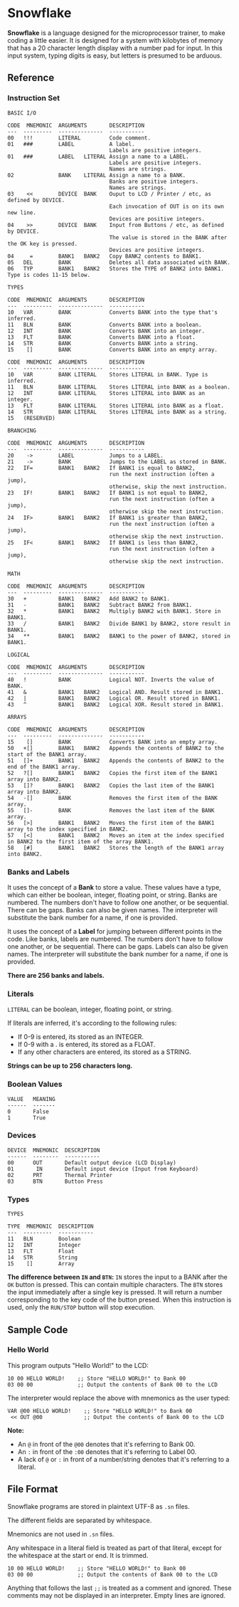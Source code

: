 # Snowflake

**Snowflake** is a language designed for the microprocessor trainer, to make coding a little easier. It is designed for a system with kilobytes of memory that has a 20 character length display with a number pad for input. In this input system, typing digits is easy, but letters is presumed to be arduous.

## Reference

### Instruction Set

```
BASIC I/O

CODE  MNEMONIC  ARGUMENTS       DESCRIPTION
---  ---------  --------------  -----------
00   !!!        LITERAL         Code comment. 
01   ###        LABEL           A label. 
                                Labels are positive integers.
01   ###        LABEL   LITERAL Assign a name to a LABEL. 
                                Labels are positive integers.
                                Names are strings.
02              BANK    LITERAL Assign a name to a BANK. 
                                Banks are positive integers.
                                Names are strings.
03    <<        DEVICE  BANK    Ouput to LCD / Printer / etc, as defined by DEVICE.
                                Each invocation of OUT is on its own new line.
                                Devices are positive integers.
04    >>        DEVICE  BANK    Input from Buttons / etc, as defined by DEVICE.
                                The value is stored in the BANK after the OK key is pressed.
                                Devices are positive integers.
04     =        BANK1   BANK2   Copy BANK2 contents to BANK1.
05   DEL        BANK            Deletes all data associated with BANK.
06   TYP        BANK1   BANK2   Stores the TYPE of BANK2 into BANK1. Type is codes 11-15 below.
```

```
TYPES

CODE  MNEMONIC  ARGUMENTS       DESCRIPTION
---  ---------  --------------  -----------
10   VAR        BANK            Converts BANK into the type that's inferred.
11   BLN        BANK            Converts BANK into a boolean.
12   INT        BANK            Converts BANK into an integer.
13   FLT        BANK            Converts BANK into a float.
14   STR        BANK            Converts BANK into a string.
15    []        BANK            Converts BANK into an empty array.

CODE  MNEMONIC  ARGUMENTS       DESCRIPTION
---  ---------  --------------  -----------
10   VAR        BANK LITERAL    Stores LITERAL in BANK. Type is inferred.
11   BLN        BANK LITERAL    Stores LITERAL into BANK as a boolean.
12   INT        BANK LITERAL    Stores LITERAL into BANK as an integer.
13   FLT        BANK LITERAL    Stores LITERAL into BANK as a float.
14   STR        BANK LITERAL    Stores LITERAL into BANK as a string.
15   (RESERVED)
```

```
BRANCHING

CODE  MNEMONIC  ARGUMENTS       DESCRIPTION
---  ---------  --------------  -----------
20    ->        LABEL           Jumps to a LABEL.
21    ->        BANK            Jumps to the LABEL as stored in BANK. 
22   IF=        BANK1   BANK2   If BANK1 is equal to BANK2, 
                                run the next instruction (often a jump), 
                                otherwise, skip the next instruction.
23   IF!        BANK1   BANK2   If BANK1 is not equal to BANK2,
                                run the next instruction (often a jump), 
                                otherwise skip the next instruction.
24   IF>        BANK1   BANK2   If BANK1 is greater than BANK2,
                                run the next instruction (often a jump), 
                                otherwise skip the next instruction.
25   IF<        BANK1   BANK2   If BANK1 is less than BANK2,
                                run the next instruction (often a jump), 
                                otherwise skip the next instruction.
```

```
MATH 

CODE  MNEMONIC  ARGUMENTS       DESCRIPTION
---  ---------  --------------  -----------
30   +          BANK1   BANK2   Add BANK2 to BANK1.
31   -          BANK1   BANK2   Subtract BANK2 from BANK1.
32   *          BANK1   BANK2   Multiply BANK2 with BANK1. Store in BANK1.
33   /          BANK1   BANK2   Divide BANK1 by BANK2, store result in BANK1.
34   **         BANK1   BANK2   BANK1 to the power of BANK2, stored in BANK1.
```

```
LOGICAL 

CODE  MNEMONIC  ARGUMENTS       DESCRIPTION
---  ---------  --------------  -----------
40   !          BANK            Logical NOT. Inverts the value of BANK.
41   &          BANK1   BANK2   Logical AND. Result stored in BANK1.
42   |          BANK1   BANK2   Logical OR. Result stored in BANK1.
43   ^          BANK1   BANK2   Logical XOR. Result stored in BANK1.
```

```
ARRAYS 

CODE  MNEMONIC  ARGUMENTS       DESCRIPTION
---  ---------  --------------  -----------
15    []        BANK            Converts BANK into an empty array.
50   +[]        BANK1   BANK2   Appends the contents of BANK2 to the start of the BANK1 array.
51   []+        BANK1   BANK2   Appends the contents of BANK2 to the end of the BANK1 array.
52   ?[]        BANK1   BANK2   Copies the first item of the BANK1 array into BANK2.
53   []?        BANK1   BANK2   Copies the last item of the BANK1 array into BANK2.
54   -[]        BANK            Removes the first item of the BANK array.
55   []-        BANK            Removes the last item of the BANK array.
56   [>]        BANK1   BANK2   Moves the first item of the BANK1 array to the index specified in BANK2.
57   [<]        BANK1   BANK2   Moves an item at the index specified in BANK2 to the first item of the array BANK1.
58   [#]        BANK1   BANK2   Stores the length of the BANK1 array into BANK2.
```

### Banks and Labels

It uses the concept of a **Bank** to store a value. These values have a type, which can either be boolean, integer, floating point, or string. Banks are numbered. The numbers don't have to follow one another, or be sequential. There can be gaps. Banks can also be given names. The interpreter will substitute the bank number for a name, if one is provided.

It uses the concept of a **Label** for jumping between different points in the code. Like banks, labels are numbered. The numbers don't have to follow one another, or be sequential. There can be gaps. Labels can also be given names. The interpreter will substitute the bank number for a name, if one is provided.

**There are 256 banks and labels.**

### Literals

`LITERAL` can be boolean, integer, floating point, or string.

If literals are inferred, it's according to the following rules:
* If 0-9 is entered, its stored as an INTEGER.
* If 0-9 with a . is entered, its stored as a FLOAT.
* If any other characters are entered, its stored as a STRING.

**Strings can be up to 256 characters long.**

### Boolean Values

```
VALUE   MEANING
------  -------
0       False
1       True
```

### Devices

```
DEVICE  MNEMONIC  DESCRIPTION 
------  --------  -----------
00      OUT       Default output device (LCD Display)
01       IN       Default input device (Input from Keyboard)
02      PRT       Thermal Printer
03      BTN       Button Press
```

### Types

```
TYPES

TYPE  MNEMONIC  DESCRIPTION
---  ---------  -----------
11   BLN        Boolean
12   INT        Integer
13   FLT        Float
14   STR        String
15    []        Array
```

**The difference between `IN` and `BTN`:** `IN` stores the input to a BANK after the `OK` button is pressed. This can contain multiple characters. The `BTN` stores the input immediately after a single key is pressed. It will return a number corresponding to the key code of the button presed. When this instruction is used, only the `RUN/STOP` button will stop execution.

## Sample Code

### Hello World

This program outputs "Hello World!" to the LCD:

```
10 00 HELLO WORLD!    ;; Store "HELLO WORLD!" to Bank 00
03 00 00              ;; Output the contents of Bank 00 to the LCD
```

The interpreter would replace the above with mnemonics as the user typed:

```
VAR @00 HELLO WORLD!    ;; Store "HELLO WORLD!" to Bank 00
 << OUT @00             ;; Output the contents of Bank 00 to the LCD
```

**Note:**

* An `@` in front of the `@00` denotes that it's referring to Bank 00.
* An `:` in front of the `:00` denotes that it's referring to Label 00.
* A lack of `@` or `:` in front of a number/string denotes that it's referring to a literal.

## File Format

Snowflake programs are stored in plaintext UTF-8 as `.sn` files. 

The different fields are separated by whitespace.

Mnemonics are not used in `.sn` files.

Any whitespace in a literal field is treated as part of that literal, except for the whitespace at the start or end. It is trimmed.

```
10 00 HELLO WORLD!    ;; Store "HELLO WORLD!" to Bank 00
03 00 00              ;; Output the contents of Bank 00 to the LCD
```

Anything that follows the last `;;` is treated as a comment and ignored. These comments
may not be displayed in an interpreter. Empty lines are ignored.
